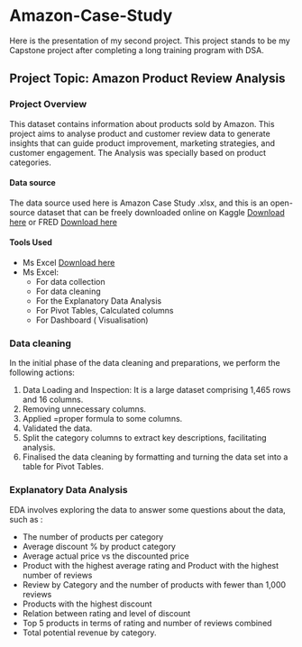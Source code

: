 # Amazon-Case-Study
Here is the presentation of my second project. This project stands to be my Capstone project after completing a long training program with DSA.

## Project Topic: Amazon Product Review Analysis 

### Project Overview
This dataset contains information about products sold by Amazon. This project aims to analyse product and customer review data to generate insights that can guide product improvement, marketing strategies, and customer engagement. The Analysis was specially based on product categories.

#### Data source
The data source used here is Amazon Case Study .xlsx, and this is an open-source dataset that can be freely downloaded online on Kaggle [Download here](https://www.kaggle.com/datasets) or FRED [Download here](https://www.kaggle.com/datasets/wumanandpat/fred-economic-data-catalog)

#### Tools Used 
   - Ms Excel [Download here](https://www.microsoft.com)
- Ms Excel:
  - For data collection
  - For data cleaning
  - For the Explanatory Data Analysis
  - For Pivot Tables, Calculated columns
  - For Dashboard ( Visualisation)


### Data cleaning
In the initial phase of the data cleaning and preparations, we perform the following actions:
1. Data Loading and Inspection: It is a large dataset comprising 1,465 rows and 16 columns.
2. Removing unnecessary columns.
3. Applied =proper formula to some columns.
4. Validated the data.
5. Split the category columns to extract key descriptions, facilitating analysis.
6. Finalised the data cleaning by formatting and turning the data set into a table for Pivot Tables.


### Explanatory Data Analysis
EDA involves exploring the data to answer some questions about the data, such as :
- The number of products per category
- Average discount % by product category
- Average actual price vs the discounted price
- Product with the highest average rating and Product with the highest number of reviews
- Review by Category and the number of products with fewer than 1,000 reviews
- Products with the highest discount
- Relation between rating and level of discount
- Top 5 products in terms of rating and number of reviews combined
- Total potential revenue by category.

